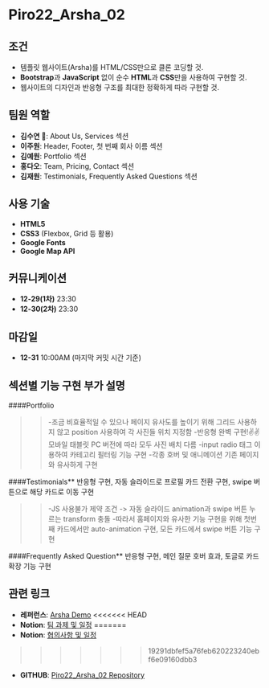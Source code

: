 # Piro22_Arsha_02

## 조건

- 템플릿 웹사이트(Arsha)를 HTML/CSS만으로 클론 코딩할 것.
- **Bootstrap**과 **JavaScript** 없이 순수 **HTML**과 **CSS**만을 사용하여 구현할 것.
- 웹사이트의 디자인과 반응형 구조를 최대한 정확하게 따라 구현할 것.

## 팀원 역할

- **김수연 👑**: About Us, Services 섹션
- **이주원**: Header, Footer, 첫 번째 회사 이름 섹션
- **김예원**: Portfolio 섹션
- **홍다오**: Team, Pricing, Contact 섹션
- **김재원**: Testimonials, Frequently Asked Questions 섹션

## 사용 기술

- **HTML5**
- **CSS3** (Flexbox, Grid 등 활용)
- **Google Fonts**
- **Google Map API**

## 커뮤니케이션

- **12-29(1차)** 23:30
- **12-30(2차)** 23:30

## 마감일

- **12-31** 10:00AM (마지막 커밋 시간 기준)

## 섹션별 기능 구현 부가 설명

####Portfolio
>	>-조금 비효율적일 수 있으나 페이지 유사도를 높이기 위해 그리드 사용하지 않고 position 사용하여 각 사진들 위치 지정함
>	>-반응형 완벽 구현!✌✌ 모바일 태블릿 PC 버전에 따라 모두 사진 배치 다름
> >-input radio 태그 이용하여 카테고리 필터링 기능 구현
> >-각종 호버 및 애니메이션 기존 페이지와 유사하게 구현

####Testimonials** 반응형 구현, 자동 슬라이드로 프로필 카드 전환 구현, swipe 버튼으로 해당 카드로 이동 구현
>	> -JS 사용불가 제약 조건 -> 자동 슬라이드 animation과 swipe 버튼 누르는 transform 충돌
>	> -따라서 홈페이지와 유사한 기능 구현을 위해 첫번째 카드에서만 auto-animation 구현, 모든 카드에서 swipe 버튼 기능 구현

####Frequently Asked Question** 반응형 구현, 메인 질문 호버 효과, 토글로 카드 확장 기능 구현

## 관련 링크

- **레퍼런스**: [Arsha Demo](https://bootstrapmade.com/demo/Arsha/)
<<<<<<< HEAD
- **Notion**: [팀 과제 및 일정](https://www.notion.so/16a4042295a980508548f69608b45b1d?pvs=21)
=======
- **Notion**: [협의사항 및 일정](https://www.notion.so/16a4042295a980508548f69608b45b1d?pvs=21)
>>>>>>> 19291dbfef5a76feb620223240ebf6e09160dbb3
- **GITHUB**: [Piro22_Arsha_02 Repository](https://github.com/Pirogramming-22/Piro22_Arsha_02)
